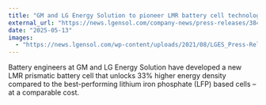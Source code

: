 ```yaml
---
title: "GM and LG Energy Solution to pioneer LMR battery cell technology"
external_url: "https://news.lgensol.com/company-news/press-releases/3846/"
date: "2025-05-13"
images:
  - "https://news.lgensol.com/wp-content/uploads/2021/08/LGES_Press-Releases_1_PNG_55KB-400x235.png"
---
```


Battery engineers at GM and LG Energy Solution have developed a new LMR prismatic battery cell that unlocks 33% higher energy density compared to the best-performing lithium iron phosphate (LFP) based cells – at a comparable cost.